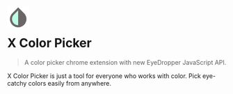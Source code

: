 <img height="50px" style="margin-bottom: -25px;" src="./images/color-picker.png"/>

# X Color Picker

> A color picker chrome extension with new EyeDropper JavaScript API.

X Color Picker is just a tool for everyone who works with color. Pick eye-catchy colors easily from anywhere.

